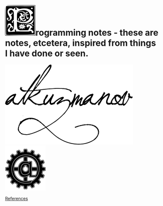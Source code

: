 # <img src="resources/images/1197118465618962200ryanlerch_Decorative_Letter_Set_17.svg.hi.png" alt="P" width="100" height="100"/>rogramming notes - these are notes, etcetera, inspired from things I have done or seen.

<!--Programming notes - these are notes, etcetera, inspired from things I have done or seen.-->

<div style="align:left"><img src="resources/images/atkuzmanov-pretty.png" alt="atkuzmanov"/></div>

<div style="align:center"><img src="resources/images/atcog.png" alt="atcog"/></div>

[References](resources/programming-notes-main-page-references.md)
